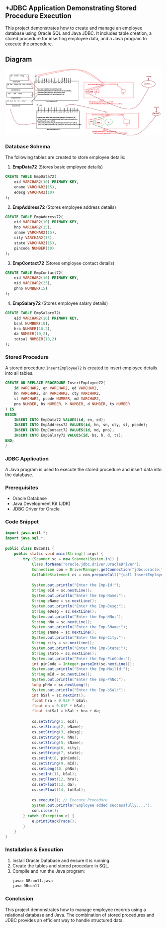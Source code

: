 ## +JDBC Application Demonstrating Stored Procedure Execution

This project demonstrates how to create and manage an employee database using Oracle SQL and Java JDBC. It includes table creation, a stored procedure for inserting employee data, and a Java program to execute the procedure.

## Diagram
![Diagram](https://github.com/lalitpatil891/Code-with-AdvanceJava/blob/main/PracticePrograms/JDBC_app_11_procedure1/src/test/Dia-14.png)

### Database Schema
The following tables are created to store employee details:

1. **EmpData72** (Stores basic employee details)
```sql
CREATE TABLE EmpData72(
    eid VARCHAR2(10) PRIMARY KEY,
    ename VARCHAR2(15),
    edesg VARCHAR2(10)
);
```

2. **EmpAddress72** (Stores employee address details)
```sql
CREATE TABLE EmpAddress72(
    eid VARCHAR2(10) PRIMARY KEY,
    hno VARCHAR2(15),
    sname VARCHAR2(15),
    city VARCHAR2(15),
    state VARCHAR2(15),
    pincode NUMBER(10)
);
```

3. **EmpContact72** (Stores employee contact details)
```sql
CREATE TABLE EmpContact72(
    eid VARCHAR2(10) PRIMARY KEY,
    mid VARCHAR2(25),
    phno NUMBER(15)
);
```

4. **EmpSalary72** (Stores employee salary details)
```sql
CREATE TABLE EmpSalary72(
    eid VARCHAR2(10) PRIMARY KEY,
    bsal NUMBER(10),
    hra NUMBER(10,2),
    da NUMBER(10,2),
    totsal NUMBER(10,2)
);
```

### Stored Procedure
A stored procedure `InsertEmployee72` is created to insert employee details into all tables.
```sql
CREATE OR REPLACE PROCEDURE InsertEmployee72(
    id VARCHAR2, en VARCHAR2, ed VARCHAR2,
    hn VARCHAR2, sn VARCHAR2, cty VARCHAR2,
    st VARCHAR2, pcode NUMBER, md VARCHAR2,
    pno NUMBER, bs NUMBER, h NUMBER, d NUMBER, ts NUMBER
) IS
BEGIN
    INSERT INTO EmpData72 VALUES(id, en, ed);
    INSERT INTO EmpAddress72 VALUES(id, hn, sn, cty, st, pcode);
    INSERT INTO EmpContact72 VALUES(id, md, pno);
    INSERT INTO EmpSalary72 VALUES(id, bs, h, d, ts);
END;
/
```

### JDBC Application
A Java program is used to execute the stored procedure and insert data into the database.

### Prerequisites
- Oracle Database
- Java Development Kit (JDK)
- JDBC Driver for Oracle

### Code Snippet
```java
import java.util.*;
import java.sql.*;

public class DBcon11 {
    public static void main(String[] args) {
        try (Scanner sc = new Scanner(System.in)) {
            Class.forName("oracle.jdbc.driver.OracleDriver");
            Connection con = DriverManager.getConnection("jdbc:oracle:thin:@localhost:1521:xe", "system", "lalit");
            CallableStatement cs = con.prepareCall("{call InsertEmployee72(?,?,?,?,?,?,?,?,?,?,?,?,?,?)}");

            System.out.println("Enter the Emp-Id:");
            String eId = sc.nextLine();
            System.out.println("Enter the Emp-Name:");
            String eName = sc.nextLine();
            System.out.println("Enter the Emp-Desg:");
            String eDesg = sc.nextLine();
            System.out.println("Enter the Emp-HNo:");
            String hNo = sc.nextLine();
            System.out.println("Enter the Emp-SName:");
            String sName = sc.nextLine();
            System.out.println("Enter the Emp-City:");
            String city = sc.nextLine();
            System.out.println("Enter the Emp-State:");
            String state = sc.nextLine();
            System.out.println("Enter the Emp-PinCode:");
            int pinCode = Integer.parseInt(sc.nextLine());
            System.out.println("Enter the Emp-MailId:");
            String mId = sc.nextLine();
            System.out.println("Enter the Emp-PhNo:");
            long phNo = sc.nextLong();
            System.out.println("Enter the Emp-bSal:");
            int bSal = sc.nextInt();
            float hra = 0.93F * bSal;
            float da = 0.61F * bSal;
            float totSal = bSal + hra + da;

            cs.setString(1, eId);
            cs.setString(2, eName);
            cs.setString(3, eDesg);
            cs.setString(4, hNo);
            cs.setString(5, sName);
            cs.setString(6, city);
            cs.setString(7, state);
            cs.setInt(8, pinCode);
            cs.setString(9, mId);
            cs.setLong(10, phNo);
            cs.setInt(11, bSal);
            cs.setFloat(12, hra);
            cs.setFloat(13, da);
            cs.setFloat(14, totSal);

            cs.execute(); // Execute Procedure
            System.out.println("Employee added successfully....");
            con.close();
        } catch (Exception e) {
            e.printStackTrace();
        }
    }
}
```

### Installation & Execution
1. Install Oracle Database and ensure it is running.
2. Create the tables and stored procedure in SQL.
3. Compile and run the Java program:
   ```sh
   javac DBcon11.java
   java DBcon11
   ```

### Conclusion
This project demonstrates how to manage employee records using a relational database and Java. The combination of stored procedures and JDBC provides an efficient way to handle structured data.
